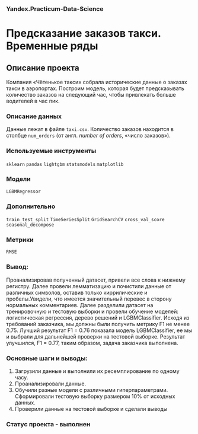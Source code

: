 ### Yandex.Practicum-Data-Science
# Предсказание заказов такси. Временные ряды
## Описание проекта
Компания «Чётенькое такси» собрала исторические данные о заказах такси в аэропортах. Построим модель, которая будет предсказывать количество заказов на следующий час, чтобы привлекать больше водителей в час пик.
### Описание данных
Данные лежат в файле `taxi.csv`. Количество заказов находится в столбце `num_orders` (от англ. *number of orders*, «число заказов»).

### Используемые инструменты
`sklearn` `pandas` `lightgbm` `statsmodels` `matplotlib`
### Модели
`LGBMRegressor` 
### Дополнительно
`train_test_split` `TimeSeriesSplit` `GridSearchCV` `cross_val_score` `seasonal_decompose`

### Метрики
`RMSE`

### Вывод:

Проанализировав полученный датасет, привели все слова к нижнему регистру. Далее провели лемматизацию и почистили данные от различных символов, оставив только киррилические и пробелы.Увидели, что имеется значительный перевес в сторону нормальных комментариев. Далее разделили датасет на тренировочную и тестовую выборки и провели обучение моделей: логистическая регрессия, дерево решений и LGBMClassifier. Исходя из требований заказчика, мы должны были получить метрику F1 не менее 0.75. Лучший результат F1 = 0.76 показала модель LGBMClassifier, ее мы и выбрали для дальнейшей проверки на тестовой выборке. Результат улучшился, F1 = 0.77, таким образом, задача заказчика выполнена.

### Основные шаги и выводы:
1. Загрузили данные и выполнили их ресемплирование по одному часу.
2. Проанализировали данные.
3. Обучили разные модели с различными гиперпараметрами. Сформировали тестовую выборку размером 10% от исходных данных.
4. Проверили данные на тестовой выборке и сделали выводы

### Статус проекта - выполнен
